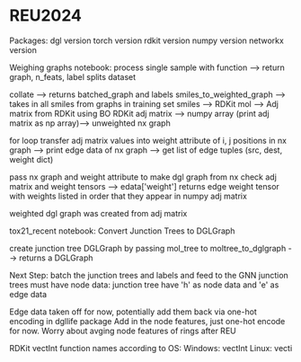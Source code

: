 # REU2024

Packages:
dgl version
torch version
rdkit version
numpy version
networkx version

Weighing graphs notebook:
process single sample with function --> return graph, n_feats, label
splits dataset

collate --> returns batched_graph and labels
smiles_to_weighted_graph --> takes in all smiles from graphs in training set
smiles --> RDKit mol --> Adj matrix from RDKit using BO
RDKit adj matrix --> numpy array (print adj matrix as np array)--> unweighted nx graph

for loop transfer adj matrix values into weight attribute of i, j positions in nx graph
--> print edge data of nx graph --> get list of edge tuples (src, dest, weight dict)

pass nx graph and weight attribute to make dgl graph from nx
check adj matrix and weight tensors --> edata['weight'] returns edge weight tensor with weights listed in order that they appear in numpy adj matrix

weighted dgl graph was created from adj matrix

tox21_recent notebook:
Convert Junction Trees to DGLGraph

create junction tree DGLGraph by passing mol_tree to moltree_to_dglgraph --> returns a DGLGraph

Next Step: batch the junction trees and labels and feed to the GNN
junction trees must have node data:
junction tree have 'h' as node data and 'e' as edge data

Edge data taken off for now, potentially add them back via one-hot encoding in dgllife package
Add in the node features, just one-hot encode for now. Worry about avging node features of rings after REU

RDKit vectInt function names according to OS:
Windows: vectInt
Linux: vecti
